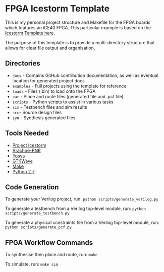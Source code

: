 # FPGA Icestorm Template
This is my personal project structure and Makefile for the FPGA boards which features an iCE40 FPGA. This particular example is based on the [Icestorm Template here](https://github.com/tinyfpga/TinyFPGA-B-Series).

The purpose of this template is to provide a multi-directory structure that allows for clear file output and organisation.

## Directories
- `docs` - Contains GitHub contribution documentation, as well as eventual location for generated project docs
- `examples` - Full projects using the template for reference
- `loads` - Files (.bin) to load onto the FPGA
- `par` - Place and route files (generated file and .pcf file)
- `scripts` - Python scripts to assist in various tasks
- `sim` - Testbench files and sim results
- `src`- Source design files
- `syn` - Synthesis generated files

## Tools Needed
- [Project Icestorm](https://github.com/cliffordwolf/icestorm)
- [Arachne-PNR](https://github.com/cseed/arachne-pnr)
- [Yosys](http://www.clifford.at/yosys/)
- [GTKWave](http://gtkwave.sourceforge.net/)
- [Make](https://www.gnu.org/software/make/manual/make.html)
- [Python 2.7](https://www.python.org/)

## Code Generation
To generate your Verilog project, run: `python scripts/generate_verilog.py`

To generate a testbench from a Verilog top-level module, run: `python scripts/generate_testbench.py`

To generate a physical constraints file from a Verilog top-level module, run: `python scripts/generate_pcf.py`

## FPGA Workflow Commands
To synthesise then place and route, run: `make`

To simulate, run: `make sim`
